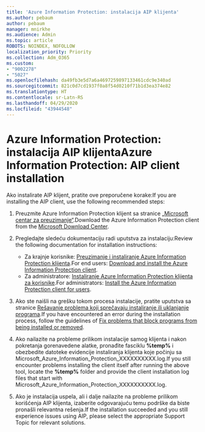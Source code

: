 ```yaml
---
title: 'Azure Information Protection: instalacija AIP klijenta'
ms.author: pebaum
author: pebaum
manager: mnirkhe
ms.audience: Admin
ms.topic: article
ROBOTS: NOINDEX, NOFOLLOW
localization_priority: Priority
ms.collection: Adm_O365
ms.custom:
- "9002278"
- "5027"
ms.openlocfilehash: da49fb3e5d7a6a4697259897133461cdc9e340ad
ms.sourcegitcommit: 821c0d7cd1937f0a8f54d0210f71b1d3ea374e82
ms.translationtype: HT
ms.contentlocale: sr-Latn-RS
ms.lasthandoff: 04/29/2020
ms.locfileid: "43944548"
---
```

# <a name="azure-information-protection-aip-client-installation"></a><span data-ttu-id="26c0e-102">Azure Information Protection: instalacija AIP klijenta</span><span class="sxs-lookup"><span data-stu-id="26c0e-102">Azure Information Protection: AIP client installation</span></span>

<span data-ttu-id="26c0e-103">Ako instalirate AIP klijent, pratite ove preporučene korake:</span><span class="sxs-lookup"><span data-stu-id="26c0e-103">If you are installing the AIP client, use the following recommended steps:</span></span>

1. <span data-ttu-id="26c0e-104">Preuzmite Azure Information Protection klijent sa stranice [„Microsoft centar za preuzimanje“](https://www.microsoft.com/download/details.aspx?id=53018).</span><span class="sxs-lookup"><span data-stu-id="26c0e-104">Download the Azure Information Protection client from the [Microsoft Download Center](https://www.microsoft.com/download/details.aspx?id=53018).</span></span>

2. <span data-ttu-id="26c0e-105">Pregledajte sledeću dokumentaciju radi uputstva za instalaciju:</span><span class="sxs-lookup"><span data-stu-id="26c0e-105">Review the following documentation for installation instructions:</span></span>

    - <span data-ttu-id="26c0e-106">Za krajnje korisnike: [Preuzimanje i instaliranje Azure Information Protection klijenta](https://docs.microsoft.com/azure/information-protection/rms-client/install-client-app).</span><span class="sxs-lookup"><span data-stu-id="26c0e-106">For end users: [Download and install the Azure Information Protection client](https://docs.microsoft.com/azure/information-protection/rms-client/install-client-app).</span></span>
    - <span data-ttu-id="26c0e-107">Za administratore: [Instaliranje Azure Information Protection klijenta za korisnike](https://docs.microsoft.com/azure/information-protection/rms-client/client-admin-guide-install).</span><span class="sxs-lookup"><span data-stu-id="26c0e-107">For administrators: [Install the Azure Information Protection client for users](https://docs.microsoft.com/azure/information-protection/rms-client/client-admin-guide-install).</span></span>

3. <span data-ttu-id="26c0e-108">Ako ste naišli na grešku tokom procesa instalacije, pratite uputstva sa stranice [Rešavanje problema koji sprečavaju instaliranje ili uklanjanje programa](https://support.microsoft.com/help/17588/windows-fix-problems-that-block-programs-being-installed-or-removed).</span><span class="sxs-lookup"><span data-stu-id="26c0e-108">If you have encountered an error during the installation process, follow the guidelines of [Fix problems that block programs from being installed or removed](https://support.microsoft.com/help/17588/windows-fix-problems-that-block-programs-being-installed-or-removed).</span></span>

4. <span data-ttu-id="26c0e-109">Ako nailazite na probleme prilikom instalacije samog klijenta i nakon pokretanja gorenavedene alatke, pronađite fasciklu **%temp%** i obezbedite datoteke evidencije instaliranja klijenta koje počinju sa Microsoft_Azure_Information_Protection_XXXXXXXXXX.log.</span><span class="sxs-lookup"><span data-stu-id="26c0e-109">If you still encounter problems installing the client itself after running the above tool, locate the **%temp%** folder and provide the client installation log files that start with Microsoft_Azure_Information_Protection_XXXXXXXXXX.log.</span></span>

5. <span data-ttu-id="26c0e-110">Ako je instalacija uspela, ali i dalje nailazite na probleme prilikom korišćenja AIP klijenta, izaberite odgovarajuću temu podrške da biste pronašli relevantna rešenja.</span><span class="sxs-lookup"><span data-stu-id="26c0e-110">If the installation succeeded and you still experience issues using AIP, please select the appropriate Support Topic for relevant solutions.</span></span>
